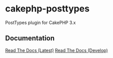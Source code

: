 cakephp-posttypes
=================

PostTypes plugin for CakePHP 3.x

Documentation
-------------
[Read The Docs (Latest)](http://cakephp-posttypes.readthedocs.org/en/latest/)
[Read The Docs (Develop)](http://cakephp-posttypes.readthedocs.org/en/develop/)
